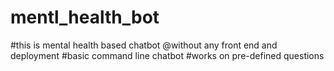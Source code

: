 # mentl_health_bot

#this is mental health based chatbot 
@without any front end and deployment
#basic command line chatbot
#works on pre-defined questions
